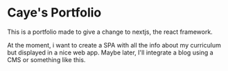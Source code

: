 # Caye's Portfolio
This is a portfolio made to give a change to nextjs, the react framework.

At the moment, i want to create a SPA with all the info about my curriculum but displayed in a nice web app.
Maybe later, I'll integrate a blog using a CMS or something like this.
